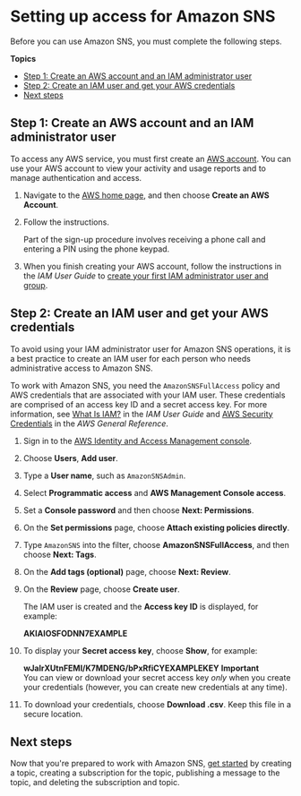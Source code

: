 # Setting up access for Amazon SNS<a name="sns-setting-up"></a>

Before you can use Amazon SNS, you must complete the following steps\.

**Topics**
+ [Step 1: Create an AWS account and an IAM administrator user](#create-aws-account)
+ [Step 2: Create an IAM user and get your AWS credentials](#create-iam-user)
+ [Next steps](#next-steps-setting-up)

## Step 1: Create an AWS account and an IAM administrator user<a name="create-aws-account"></a>

To access any AWS service, you must first create an [AWS account](https://aws.amazon.com/)\. You can use your AWS account to view your activity and usage reports and to manage authentication and access\.

1. Navigate to the [AWS home page](https://aws.amazon.com/), and then choose **Create an AWS Account**\.

1. Follow the instructions\.

   Part of the sign\-up procedure involves receiving a phone call and entering a PIN using the phone keypad\.

1. When you finish creating your AWS account, follow the instructions in the *IAM User Guide* to [create your first IAM administrator user and group](https://docs.aws.amazon.com/IAM/latest/UserGuide/getting-started_create-admin-group.html)\.

## Step 2: Create an IAM user and get your AWS credentials<a name="create-iam-user"></a>

To avoid using your IAM administrator user for Amazon SNS operations, it is a best practice to create an IAM user for each person who needs administrative access to Amazon SNS\.

To work with Amazon SNS, you need the `AmazonSNSFullAccess` policy and AWS credentials that are associated with your IAM user\. These credentials are comprised of an access key ID and a secret access key\. For more information, see [What Is IAM?](https://docs.aws.amazon.com/IAM/latest/UserGuide/IAM_Introduction.html) in the *IAM User Guide* and [AWS Security Credentials](https://docs.aws.amazon.com/general/latest/gr/aws-security-credentials.html) in the *AWS General Reference*\.

1. Sign in to the [AWS Identity and Access Management console](https://console.aws.amazon.com/iam/)\.

1. Choose **Users**, **Add user**\.

1. Type a **User name**, such as `AmazonSNSAdmin`\.

1. Select **Programmatic access** and **AWS Management Console access**\.

1. Set a **Console password** and then choose **Next: Permissions**\.

1. On the **Set permissions** page, choose **Attach existing policies directly**\.

1. Type `AmazonSNS` into the filter, choose **AmazonSNSFullAccess**, and then choose **Next: Tags**\.

1. On the **Add tags \(optional\)** page, choose **Next: Review**\.

1. On the **Review** page, choose **Create user**\.

   The IAM user is created and the **Access key ID** is displayed, for example:

   **AKIAIOSFODNN7EXAMPLE**

1. To display your **Secret access key**, choose **Show**, for example:

   **wJalrXUtnFEMI/K7MDENG/bPxRfiCYEXAMPLEKEY**
**Important**  
You can view or download your secret access key *only* when you create your credentials \(however, you can create new credentials at any time\)\.

1. To download your credentials, choose **Download \.csv**\. Keep this file in a secure location\.

## Next steps<a name="next-steps-setting-up"></a>

Now that you're prepared to work with Amazon SNS, [get started](sns-getting-started.md) by creating a topic, creating a subscription for the topic, publishing a message to the topic, and deleting the subscription and topic\.